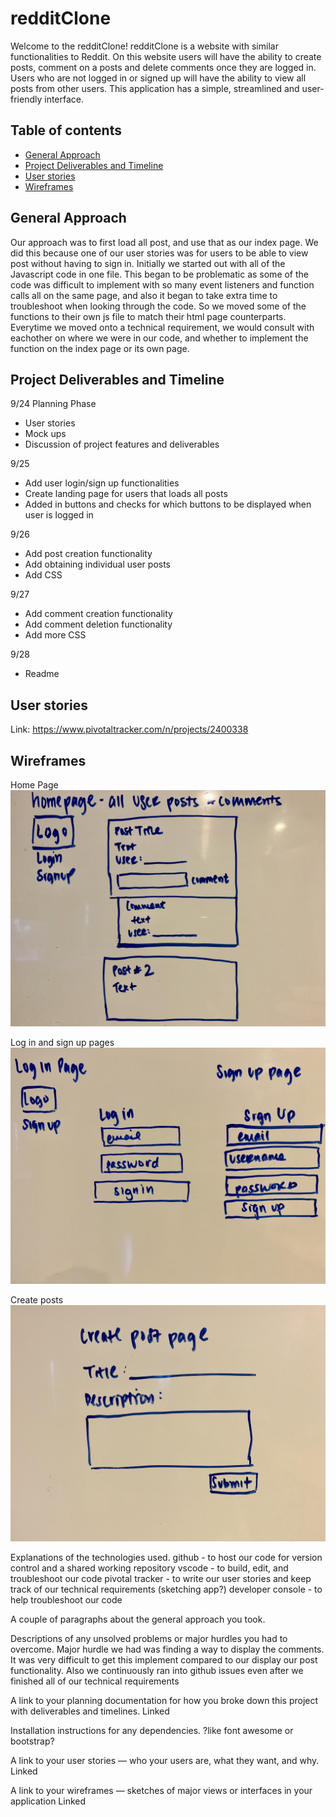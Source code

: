 # redditClone

Welcome to the redditClone! redditClone is a website with similar functionalities to Reddit. On this website users will have the ability to create posts, comment on a posts and delete comments once they are logged in. Users who are not logged in or signed up will have the ability to view all posts from other users. This application has a simple, streamlined and user-friendly interface.

## Table of contents
* [General Approach](#general-approach)
* [Project Deliverables and Timeline](#project-deliverables-and-timeline)
* [User stories](#user-stories)
* [Wireframes](#wireframes)


## General Approach

Our approach was to first load all post, and use that as our index page. We did this because one of our user stories was for users to be able to view post without having to sign in. Initially we started out with all of the Javascript code in one file. This began to be problematic as some of the code was difficult to implement with so many event listeners and function calls all on the same page, and also it began to take extra time to troubleshoot when looking through the code. So we moved some of the functions to their own js file to match their html page counterparts. Everytime we moved onto a technical requirement, we would consult with eachother on where we were in our code, and whether to implement the function on the index page or its own page.

## Project Deliverables and Timeline

9/24
Planning Phase
-	User stories
-	Mock ups
-	Discussion of project features and deliverables

9/25
-	Add user login/sign up functionalities
-	Create landing page for users that loads all posts 
-	Added in buttons and checks for which buttons to be displayed when user is logged in

9/26
-	Add post creation functionality 
-	Add obtaining individual user posts
-	Add CSS

9/27
-	Add comment creation functionality
-	Add comment deletion functionality
-	Add more CSS

9/28
-	Readme

## User stories
Link:   https://www.pivotaltracker.com/n/projects/2400338

## Wireframes
Home Page
![alt text](https://github.com/stchen1012/redditClone/blob/master/image/Home%20page.jpg)

Log in and sign up pages
![alt text](https://github.com/stchen1012/redditClone/blob/master/image/Log%20in%20and%20Sign%20up.jpg)

Create posts
![alt text](https://github.com/stchen1012/redditClone/blob/master/image/Create%20Post.jpg)

Explanations of the technologies used.
    github - to host our code for version control and a shared working repository
    vscode - to build, edit, and troubleshoot our code
    pivotal tracker - to write our user stories and keep track of our technical requirements
    (sketching app?)
    developer console - to help troubleshoot our code


A couple of paragraphs about the general approach you took.

Descriptions of any unsolved problems or major hurdles you had to overcome.
     Major hurdle we had was finding a way to display the comments. It was very difficult to get this implement    compared to our display our post functionality. Also we continuously ran into github issues even after we     finished all of our technical requirements

A link to your planning documentation for how you broke down this project with deliverables and timelines.
    Linked

Installation instructions for any dependencies.
    ?like font awesome or bootstrap?

A link to your user stories — who your users are, what they want, and why.
    Linked

A link to your wireframes — sketches of major views or interfaces in your application
    Linked

